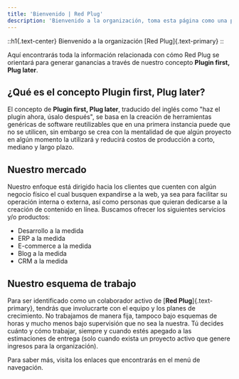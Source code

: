 ```yaml
---
title: 'Bienvenido | Red Plug'
description: 'Bienvenido a la organización, toma esta página como una pequeña introducción a lo que nos queremos convertir.'
---
```


::h1{.text-center}
Bienvenido a la organización [Red Plug]{.text-primary}
::

Aquí encontrarás toda la información relacionada con cómo Red Plug se orientará para generar ganancias a través de nuestro concepto __Plugin first, Plug later__.

## ¿Qué es el concepto __Plugin first, Plug later__?

El concepto de __Plugin first, Plug later__, traducido del inglés como "haz el plugin ahora, úsalo después", se basa en la creación de herramientas genéricas de software reutilizables que en una primera instancia puede que no se utilicen, sin embargo se crea con la mentalidad de que algún proyecto en algún momento la utilizará y reducirá costos de producción a corto, mediano y largo plazo.

## Nuestro mercado

Nuestro enfoque está dirigido hacia los clientes que cuenten con algún negocio físico el cual busquen expandirse a la web, ya sea para facilitar su operación interna o externa, así como personas que quieran dedicarse a la creación de contenido en línea. Buscamos ofrecer los siguientes servicios y/o productos:
- Desarrollo a la medida
- ERP a la medida
- E-commerce a la medida
- Blog a la medida
- CRM a la medida

## Nuestro esquema de trabajo

Para ser identificado como un colaborador activo de [__Red Plug__]{.text-primary}, tendrás que involucrarte con el equipo y los planes de crecimiento. No trabajamos de manera fija, tampoco bajo esquemas de horas y mucho menos bajo supervisión que no sea la nuestra. Tú decides cuánto y cómo trabajar, siempre y cuando estés apegado a las estimaciones de entrega (solo cuando exista un proyecto activo que genere ingresos para la organización).

Para saber más, visita los enlaces que encontrarás en el menú de navegación.
